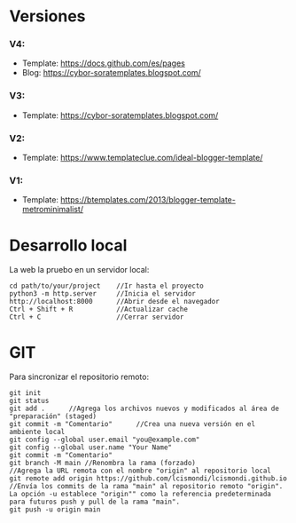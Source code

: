 # Versiones

### V4:
- Template: https://docs.github.com/es/pages
- Blog: https://cybor-soratemplates.blogspot.com/

### V3:
- Template: https://cybor-soratemplates.blogspot.com/
  
### V2:
- Template: https://www.templateclue.com/ideal-blogger-template/

### V1:
- Template: https://btemplates.com/2013/blogger-template-metrominimalist/

# Desarrollo local
La web la pruebo en un servidor local:

```
cd path/to/your/project    //Ir hasta el proyecto
python3 -m http.server     //Inicia el servidor
http://localhost:8000      //Abrir desde el navegador
Ctrl + Shift + R           //Actualizar cache
Ctrl + C                   //Cerrar servidor
```

# GIT
Para sincronizar el repositorio remoto:
```
git init
git status
git add .      //Agrega los archivos nuevos y modificados al área de "preparación" (staged)
git commit -m "Comentario"      //Crea una nueva versión en el ambiente local
git config --global user.email "you@example.com"
git config --global user.name "Your Name"
git commit -m "Comentario"
git branch -M main //Renombra la rama (forzado)
//Agrega la URL remota con el nombre "origin" al repositorio local
git remote add origin https://github.com/lcismondi/lcismondi.github.io
//Envía los commits de la rama "main" al repositorio remoto "origin". La opción -u establece "origin"" como la referencia predeterminada para futuros push y pull de la rama "main".
git push -u origin main
```
